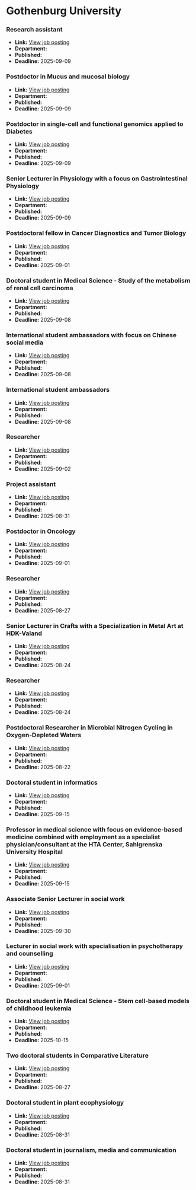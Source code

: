 # Gothenburg University

### Research assistant
- **Link:** [View job posting](https://web103.reachmee.com/ext/I005/1035/job?site=7&lang=UK&validator=9b89bead79bb7258ad55c8d75228e5b7&job_id=38159)
- **Department:** 
- **Published:** 
- **Deadline:** 2025-09-09

### Postdoctor in Mucus and mucosal biology
- **Link:** [View job posting](https://web103.reachmee.com/ext/I005/1035/job?site=7&lang=UK&validator=9b89bead79bb7258ad55c8d75228e5b7&job_id=38154)
- **Department:** 
- **Published:** 
- **Deadline:** 2025-09-09

### Postdoctor in single-cell and functional genomics applied to Diabetes
- **Link:** [View job posting](https://web103.reachmee.com/ext/I005/1035/job?site=7&lang=UK&validator=9b89bead79bb7258ad55c8d75228e5b7&job_id=38148)
- **Department:** 
- **Published:** 
- **Deadline:** 2025-09-09

### Senior Lecturer in Physiology with a focus on Gastrointestinal Physiology
- **Link:** [View job posting](https://web103.reachmee.com/ext/I005/1035/job?site=7&lang=UK&validator=9b89bead79bb7258ad55c8d75228e5b7&job_id=38111)
- **Department:** 
- **Published:** 
- **Deadline:** 2025-09-09

### Postdoctoral fellow in Cancer Diagnostics and Tumor Biology
- **Link:** [View job posting](https://web103.reachmee.com/ext/I005/1035/job?site=7&lang=UK&validator=9b89bead79bb7258ad55c8d75228e5b7&job_id=37925)
- **Department:** 
- **Published:** 
- **Deadline:** 2025-09-01

### Doctoral student in Medical Science - Study of the metabolism of renal cell carcinoma
- **Link:** [View job posting](https://web103.reachmee.com/ext/I005/1035/job?site=7&lang=UK&validator=9b89bead79bb7258ad55c8d75228e5b7&job_id=38128)
- **Department:** 
- **Published:** 
- **Deadline:** 2025-09-08

### International student ambassadors with focus on Chinese social media
- **Link:** [View job posting](https://web103.reachmee.com/ext/I005/1035/job?site=7&lang=UK&validator=9b89bead79bb7258ad55c8d75228e5b7&job_id=38141)
- **Department:** 
- **Published:** 
- **Deadline:** 2025-09-08

### International student ambassadors
- **Link:** [View job posting](https://web103.reachmee.com/ext/I005/1035/job?site=7&lang=UK&validator=9b89bead79bb7258ad55c8d75228e5b7&job_id=38146)
- **Department:** 
- **Published:** 
- **Deadline:** 2025-09-08

### Researcher
- **Link:** [View job posting](https://web103.reachmee.com/ext/I005/1035/job?site=7&lang=UK&validator=9b89bead79bb7258ad55c8d75228e5b7&job_id=38118)
- **Department:** 
- **Published:** 
- **Deadline:** 2025-09-02

### Project assistant
- **Link:** [View job posting](https://web103.reachmee.com/ext/I005/1035/job?site=7&lang=UK&validator=9b89bead79bb7258ad55c8d75228e5b7&job_id=38113)
- **Department:** 
- **Published:** 
- **Deadline:** 2025-08-31

### Postdoctor in Oncology
- **Link:** [View job posting](https://web103.reachmee.com/ext/I005/1035/job?site=7&lang=UK&validator=9b89bead79bb7258ad55c8d75228e5b7&job_id=37975)
- **Department:** 
- **Published:** 
- **Deadline:** 2025-09-01

### Researcher
- **Link:** [View job posting](https://web103.reachmee.com/ext/I005/1035/job?site=7&lang=UK&validator=9b89bead79bb7258ad55c8d75228e5b7&job_id=38097)
- **Department:** 
- **Published:** 
- **Deadline:** 2025-08-27

### Senior Lecturer in Crafts with a Specialization in Metal Art at HDK-Valand
- **Link:** [View job posting](https://web103.reachmee.com/ext/I005/1035/job?site=7&lang=UK&validator=9b89bead79bb7258ad55c8d75228e5b7&job_id=38060)
- **Department:** 
- **Published:** 
- **Deadline:** 2025-08-24

### Researcher
- **Link:** [View job posting](https://web103.reachmee.com/ext/I005/1035/job?site=7&lang=UK&validator=9b89bead79bb7258ad55c8d75228e5b7&job_id=38001)
- **Department:** 
- **Published:** 
- **Deadline:** 2025-08-24

### Postdoctoral Researcher in Microbial Nitrogen Cycling in Oxygen-Depleted Waters
- **Link:** [View job posting](https://web103.reachmee.com/ext/I005/1035/job?site=7&lang=UK&validator=9b89bead79bb7258ad55c8d75228e5b7&job_id=38038)
- **Department:** 
- **Published:** 
- **Deadline:** 2025-08-22

### Doctoral student in informatics
- **Link:** [View job posting](https://web103.reachmee.com/ext/I005/1035/job?site=7&lang=UK&validator=9b89bead79bb7258ad55c8d75228e5b7&job_id=37886)
- **Department:** 
- **Published:** 
- **Deadline:** 2025-09-15

### Professor in medical science with focus on evidence-based medicine combined with employment as a specialist physician/consultant at the HTA Center, Sahlgrenska University Hospital
- **Link:** [View job posting](https://web103.reachmee.com/ext/I005/1035/job?site=7&lang=UK&validator=9b89bead79bb7258ad55c8d75228e5b7&job_id=37907)
- **Department:** 
- **Published:** 
- **Deadline:** 2025-09-15

### Associate Senior Lecturer in social work
- **Link:** [View job posting](https://web103.reachmee.com/ext/I005/1035/job?site=7&lang=UK&validator=9b89bead79bb7258ad55c8d75228e5b7&job_id=37887)
- **Department:** 
- **Published:** 
- **Deadline:** 2025-09-30

### Lecturer in social work with specialisation in psychotherapy and counselling
- **Link:** [View job posting](https://web103.reachmee.com/ext/I005/1035/job?site=7&lang=UK&validator=9b89bead79bb7258ad55c8d75228e5b7&job_id=37867)
- **Department:** 
- **Published:** 
- **Deadline:** 2025-09-01

### Doctoral student in Medical Science - Stem cell-based models of childhood leukemia
- **Link:** [View job posting](https://web103.reachmee.com/ext/I005/1035/job?site=7&lang=UK&validator=9b89bead79bb7258ad55c8d75228e5b7&job_id=37656)
- **Department:** 
- **Published:** 
- **Deadline:** 2025-10-15

### Two doctoral students in Comparative Literature
- **Link:** [View job posting](https://web103.reachmee.com/ext/I005/1035/job?site=7&lang=UK&validator=9b89bead79bb7258ad55c8d75228e5b7&job_id=37398)
- **Department:** 
- **Published:** 
- **Deadline:** 2025-08-27

### Doctoral student in plant ecophysiology
- **Link:** [View job posting](https://web103.reachmee.com/ext/I005/1035/job?site=7&lang=UK&validator=9b89bead79bb7258ad55c8d75228e5b7&job_id=37681)
- **Department:** 
- **Published:** 
- **Deadline:** 2025-08-31

### Doctoral student in journalism, media and communication
- **Link:** [View job posting](https://web103.reachmee.com/ext/I005/1035/job?site=7&lang=UK&validator=9b89bead79bb7258ad55c8d75228e5b7&job_id=37184)
- **Department:** 
- **Published:** 
- **Deadline:** 2025-08-31

